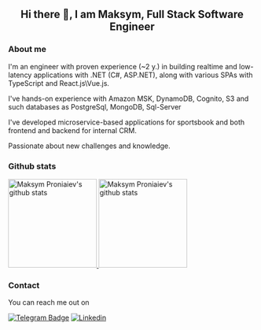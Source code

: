 <h2 align="center"> Hi there 👋, I am Maksym, Full Stack Software Engineer<br/> </h2> 

### About me
I'm an engineer with proven experience (~2 y.) in building realtime and low-latency applications with .NET (C#, ASP.NET), along with various SPAs with TypeScript and React.js\Vue.js.

I've hands-on experience with Amazon MSK, DynamoDB, Cognito, S3 and such databases as PostgreSql, MongoDB, Sql-Server 

I've developed microservice-based applications for sportsbook and both frontend and backend for internal CRM.

Passionate about new challenges and knowledge.

### Github stats
<p>
<a href="https://gitstats.me/nielemptiness" target="_blank">
  <img height="180em" alt="Maksym Proniaiev's github stats" src="https://github-readme-stats-eight-theta.vercel.app/api?username=nielemptiness&show_icons=true&theme=react&include_all_commits=true&count_private=true"/>
  <img height="180em" alt="Maksym Proniaiev's github stats" src="https://github-readme-stats-eight-theta.vercel.app/api/top-langs/?username=nielemptiness&layout=compact&langs_count=8&theme=react"/>
</a>
</p>

### Contact
You can reach me out on 

[![Telegram Badge](https://img.shields.io/badge/-telegram-grey?style=flat&logo=telegram&logoColor=white&link=https://t.me/radioemptiness)](https://t.me/radioemptiness)
[![Linkedin](https://img.shields.io/badge/-LinkedIn-blue?style=flat&logo=Linkedin&logoColor=white&link=https://www.linkedin.com/in/proniaiev/)](https://www.linkedin.com/in/proniaiev)
